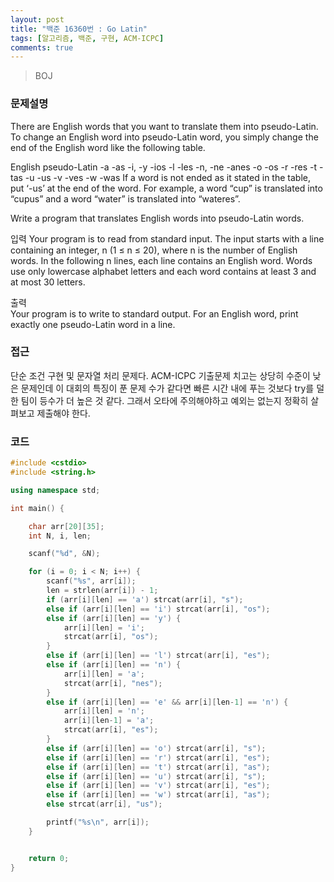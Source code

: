 ```yaml
---
layout: post
title: "백준 16360번 : Go Latin"
tags: [알고리즘, 백준, 구현, ACM-ICPC]
comments: true
---
```


> BOJ  

### 문제설명  
There are English words that you want to translate them into pseudo-Latin. To change an English word into pseudo-Latin word, you simply change the end of the English word like the following table.

English	pseudo-Latin
-a	-as
-i, -y	-ios
-l	-les
-n, -ne	-anes
-o	-os
-r	-res
-t	-tas
-u	-us
-v	-ves
-w	-was
If a word is not ended as it stated in the table, put ‘-us’ at the end of the word. For example, a word “cup” is translated into “cupus” and a word “water” is translated into “wateres”.

Write a program that translates English words into pseudo-Latin words.

입력
Your program is to read from standard input. The input starts with a line containing an integer, n (1 ≤ n ≤ 20), where n is the number of English words. In the following n lines, each line contains an English word. Words use only lowercase alphabet letters and each word contains at least 3 and at most 30 letters.

출력  
Your program is to write to standard output. For an English word, print exactly one pseudo-Latin word in a line.  

### 접근  
단순 조건 구현 및 문자열 처리 문제다. ACM-ICPC 기출문제 치고는 상당히 수준이 낮은 문제인데 이 대회의 특징이 푼 문제 수가 같다면 빠른 시간 내에 푸는 것보다 try를 덜 한 팀이 등수가 더 높은 것 같다. 그래서 오타에 주의해야하고 예외는 없는지 정확히 살펴보고 제출해야 한다.  

### 코드  
~~~c++
#include <cstdio>
#include <string.h>

using namespace std;

int main() {

    char arr[20][35];
    int N, i, len;

    scanf("%d", &N);

    for (i = 0; i < N; i++) {
        scanf("%s", arr[i]);
        len = strlen(arr[i]) - 1;
        if (arr[i][len] == 'a') strcat(arr[i], "s");
        else if (arr[i][len] == 'i') strcat(arr[i], "os");
        else if (arr[i][len] == 'y') {
            arr[i][len] = 'i';
            strcat(arr[i], "os");
        }
        else if (arr[i][len] == 'l') strcat(arr[i], "es");
        else if (arr[i][len] == 'n') {
            arr[i][len] = 'a';
            strcat(arr[i], "nes");
        }
        else if (arr[i][len] == 'e' && arr[i][len-1] == 'n') {
            arr[i][len] = 'n';
            arr[i][len-1] = 'a';
            strcat(arr[i], "es");
        }
        else if (arr[i][len] == 'o') strcat(arr[i], "s");
        else if (arr[i][len] == 'r') strcat(arr[i], "es");
        else if (arr[i][len] == 't') strcat(arr[i], "as");
        else if (arr[i][len] == 'u') strcat(arr[i], "s");
        else if (arr[i][len] == 'v') strcat(arr[i], "es");
        else if (arr[i][len] == 'w') strcat(arr[i], "as");
        else strcat(arr[i], "us");

        printf("%s\n", arr[i]);
    }


    return 0;
}
~~~